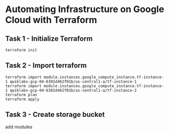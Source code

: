 # Automating Infrastructure on Google Cloud with Terraform
## Task 1 - Initialize Terraform
```
terraform init
```
## Task 2 - Import terraform
```
terraform import module.instances.google_compute_instance.tf-instance-1 qwiklabs-gcp-04-6301d462f01b/us-central1-a/tf-instance-1
terraform import module.instances.google_compute_instance.tf-instance-1 qwiklabs-gcp-04-6301d462f01b/us-central1-a/tf-instance-2
terraform plan
terraform apply
```
## Task 3 - Create storage bucket
add modules
```

```
